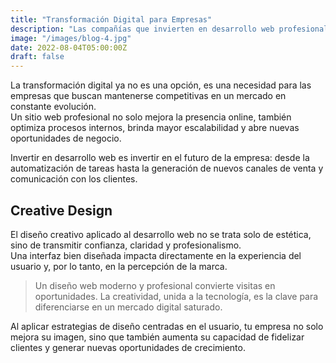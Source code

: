 ```yaml
---
title: "Transformación Digital para Empresas"
description: "Las compañías que invierten en desarrollo web profesional logran mayor alcance, escalabilidad y eficiencia. Conoce cómo la digitalización puede potenciar tu negocio."
image: "/images/blog-4.jpg"
date: 2022-08-04T05:00:00Z
draft: false
---
```


La transformación digital ya no es una opción, es una necesidad para las empresas que buscan mantenerse competitivas en un mercado en constante evolución.  
Un sitio web profesional no solo mejora la presencia online, también optimiza procesos internos, brinda mayor escalabilidad y abre nuevas oportunidades de negocio.

Invertir en desarrollo web es invertir en el futuro de la empresa: desde la automatización de tareas hasta la generación de nuevos canales de venta y comunicación con los clientes.

## Creative Design

El diseño creativo aplicado al desarrollo web no se trata solo de estética, sino de transmitir confianza, claridad y profesionalismo.  
Una interfaz bien diseñada impacta directamente en la experiencia del usuario y, por lo tanto, en la percepción de la marca.

> Un diseño web moderno y profesional convierte visitas en oportunidades. La creatividad, unida a la tecnología, es la clave para diferenciarse en un mercado digital saturado.

Al aplicar estrategias de diseño centradas en el usuario, tu empresa no solo mejora su imagen, sino que también aumenta su capacidad de fidelizar clientes y generar nuevas oportunidades de crecimiento.
